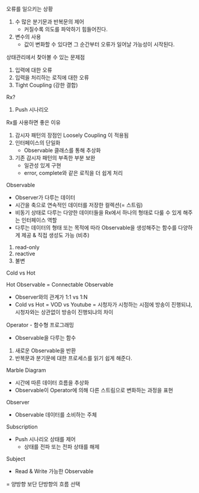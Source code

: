 오류를 일으키는 상황
1. 수 많은 분기문과 반복문의 제어
    - 커질수록 의도를 파악하기 힘들어진다.
2. 변수의 사용
    - 값이 변화할 수 있다면 그 순간부터 오류가 일어날 가능성이 시작된다.

상태관리에서 찾아볼 수 있는 문제점

1. 입력에 대한 오류
2. 입력을 처리하는 로직에 대한 오류
3. Tight Coupling (강한 결합)





Rx?
1. Push 시나리오

Rx를 사용하면 좋은 이유
1. 감시자 패턴의 장점인 Loosely Coupling 이 적용됨
2. 인터페이스의 단일화
    - Observable 클래스를 통해 추상화
3. 기존 감시자 패턴의 부족한 부분 보완
    - 일관성 있게 구현
    - error, complete와 같은 로직을 더 쉽게 처리

Observable
- Observer가 다루는 데이터
- 시간을 축으로 연속적인 데이터를 저장한 컬렉션(= 스트림)
- 비동기 상태로 다루는 다양한 데이터들을 Rx에서 하나의 형태로 다룰 수 있게 해주는 인터페이스 역할
- 다루는 데이터의 형태 또는 목적에 따라 Observable을 생성해주는 함수를 다양하게 제공 & 직접 생성도 가능 (비추)
1. read-only
2. reactive
3. 불변

Cold vs Hot

Hot Observable = Connectable Observable
- Observer와의 관계가 1:1 vs 1:N
- Cold vs Hot = VOD vs Youtube
= 시청자가 시청하는 시점에 방송이 진행되냐, 시청자와는 상관없이 방송이 진행되냐의 차이

Operator - 함수형 프로그래밍
- Observable을 다루는 함수
1. 새로운 Observable을 반환
2. 반복문과 분기문에 대한 프로세스를 읽기 쉽게 해준다.


Marble Diagram
- 시간에 따른 데이터 흐름을 추상화
- Observable이 Operator에 의해 다른 스트림으로 변화하는 과정을 표현

Observer
- Observable 데이터를 소비하는 주체

Subscription
- Push 시나리오 상태를 제어
    - 상태를 전파 또는 전파 상태를 해제

Subject
- Read & Write 가능한 Observable

= 양방향 보단 단방향의 흐름 선택

